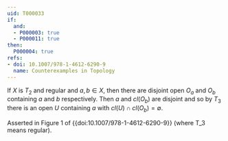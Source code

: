 ```yaml
---
uid: T000033
if:
  and:
  - P000003: true
  - P000011: true
then:
  P000004: true
refs:
- doi: 10.1007/978-1-4612-6290-9
  name: Counterexamples in Topology
---
```


If $X$ is $T_2$ and regular and $a,b \in X$, then there are disjoint open $O_a$ and $O_b$ containing $a$ and $b$ respectively. Then $a$ and $cl(O_b)$ are disjoint and so by $T_3$ there is an open $U$ containing $a$ with $cl(U) \cap cl(O_b) = \emptyset$.

Asserted in Figure 1 of {{doi:10.1007/978-1-4612-6290-9}}
(where T_3 means regular).
